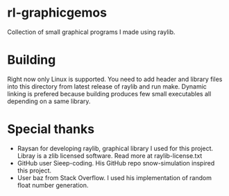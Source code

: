 # rl-graphicgemos
Collection of small graphical programs I made using raylib.
# Building
Right now only Linux is supported.
You need to add header and library files into this directory from latest release of raylib and run make. Dynamic linking is prefered because building produces few small executables all depending on a same library.
# Special thanks
- Raysan for developing raylib, graphical library I used for this project. Libray is a zlib licensed software. Read more at raylib-license.txt
- GitHub user Sieep-coding. His GitHub repo snow-simulation inspired this project.
- User baz from Stack Overflow. I used his implementation of random float number generation.
